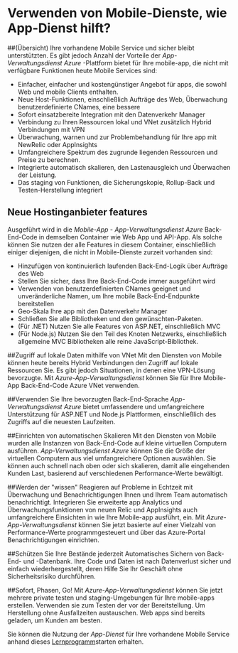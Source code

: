 <properties
    pageTitle="Verwenden von Mobile-Dienste, wie App-Dienst hilft?"
    description="Erfahren Sie, welche Vorteile App-Dienst an Ihre vorhandene Mobile Dienste Projekte bringen."
    services="app-service\mobile"
    documentationCenter="ios"
    authors="adrianhall"
    manager="dwrede"
    editor=""/>

<tags
    ms.service="app-service-mobile"
    ms.workload="mobile"
    ms.tgt_pltfrm="mobile-multiple"
    ms.devlang="na"
    ms.topic="get-started-article"
    ms.date="10/01/2016"
    ms.author="adrianha"/>

# <a name="getting-started"> </a>Verwenden von Mobile-Dienste, wie App-Dienst hilft?

##<a name="overview"></a>(Übersicht)
Ihre vorhandene Mobile Service und sicher bleibt unterstützten. Es gibt jedoch Anzahl der Vorteile der *App-Verwaltungsdienst Azure* -Plattform bietet für Ihre mobile-app, die nicht mit verfügbare Funktionen heute Mobile Services sind:

- Einfacher, einfacher und kostengünstiger Angebot für apps, die sowohl Web und mobile Clients enthalten.
- Neue Host-Funktionen, einschließlich Aufträge des Web, Überwachung benutzerdefinierte CNames, eine bessere
- Sofort einsatzbereite Integration mit den Datenverkehr Manager
- Verbindung zu Ihren Ressourcen lokal und VNet zusätzlich Hybrid Verbindungen mit VPN
- Überwachung, warnen und zur Problembehandlung für Ihre app mit NewRelic oder AppInsights
- Umfangreichere Spektrum des zugrunde liegenden Ressourcen und Preise zu berechnen.
- Integrierte automatisch skalieren, den Lastenausgleich und Überwachen der Leistung.
- Das staging von Funktionen, die Sicherungskopie, Rollup-Back und Testen-Herstellung integriert

## <a name="new-hosting-features"></a>Neue Hostinganbieter features
Ausgeführt wird in die *Mobile-App* - *App-Verwaltungsdienst Azure* Back-End-Code in demselben Container wie Web App und API-App. Als solche können Sie nutzen der alle Features in diesem Container, einschließlich einiger diejenigen, die nicht in Mobile-Dienste zurzeit vorhanden sind:

- Hinzufügen von kontinuierlich laufenden Back-End-Logik über Aufträge des Web
- Stellen Sie sicher, dass Ihre Back-End-Code immer ausgeführt wird
- Verwenden von benutzerdefinierten CNames geeignet und unveränderliche Namen, um Ihre mobile Back-End-Endpunkte bereitstellen
- Geo-Skala Ihre app mit den Datenverkehr Manager
- Schließen Sie alle Bibliotheken und den gewünschten-Paketen.
- (Für .NET) Nutzen Sie alle Features von ASP.NET, einschließlich MVC
- (Für Node.js) Nutzen Sie den Teil des Knoten Netzwerks, einschließlich allgemeine MVC Bibliotheken alle reine JavaScript-Bibliothek.

##<a name="access-on-premises-data-using-vnet"></a>Zugriff auf lokale Daten mithilfe von VNet
Mit den Diensten von Mobile können heute bereits Hybrid Verbindungen den Zugriff auf lokale Ressourcen Sie. Es gibt jedoch Situationen, in denen eine VPN-Lösung bevorzugte. Mit *Azure-App-Verwaltungsdienst* können Sie für Ihre Mobile-App Back-End-Code Azure VNet verwenden.

##<a name="use-your-favorite-backend-language"></a>Verwenden Sie Ihre bevorzugten Back-End-Sprache
*App-Verwaltungsdienst Azure* bietet umfassendere und umfangreichere Unterstützung für ASP.NET und Node.js Plattformen, einschließlich des Zugriffs auf die neuesten Laufzeiten.

##<a name="set-up-automatic-scale"></a>Einrichten von automatischen Skalieren
Mit den Diensten von Mobile wurden alle Instanzen von Back-End-Code auf kleine virtuellen Computern ausführen. *App-Verwaltungsdienst Azure* können Sie die Größe der virtuellen Computern aus viel umfangreichere Optionen auswählen. Sie können auch schnell nach oben oder sich skalieren, damit alle eingehenden Kunden Last, basierend auf verschiedenen Performance-Werte bewältigt.

##<a name="be-in-the-know"></a>Werden der "wissen"
Reagieren auf Probleme in Echtzeit mit Überwachung und Benachrichtigungen Ihnen und Ihrem Team automatisch benachrichtigt. Integrieren Sie erweiterte app Analytics und Überwachungsfunktionen von neuen Relic und AppInsights auch umfangreichere Einsichten in wie Ihre Mobile-app ausführt, ein. Mit *Azure-App-Verwaltungsdienst* können Sie jetzt basierte auf einer Vielzahl von Performance-Werte programmgesteuert und über das Azure-Portal Benachrichtigungen einrichten.

##<a name="keep-your-assets-safe"></a>Schützen Sie Ihre Bestände jederzeit
Automatisches Sichern von Back-End- und -Datenbank. Ihre Code und Daten ist nach Datenverlust sicher und einfach wiederhergestellt, deren Hilfe Sie Ihr Geschäft ohne Sicherheitsrisiko durchführen.

##<a name="ready-stage-go"></a>Sofort, Phasen, Go!
Mit *Azure-App-Verwaltungsdienst* können Sie jetzt mehrere private testen und staging-Umgebungen für Ihre mobile-apps erstellen. Verwenden sie zum Testen der vor der Bereitstellung. Um Herstellung ohne Ausfallzeiten austauschen. Web apps sind bereits geladen, um Kunden am besten.

Sie können die Nutzung der *App-Dienst* für Ihre vorhandene Mobile Service anhand dieses [Lernprogramm](app-service-mobile-migrating-from-mobile-services.md)starten erhalten.

